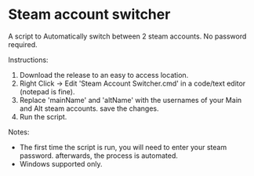 # Steam account switcher
A script to Automatically switch between 2 steam accounts. No password required.

Instructions:
1. Download the release to an easy to access location.
2. Right Click -> Edit 'Steam Account Switcher.cmd' in a code/text editor (notepad is fine).
3. Replace 'mainName' and 'altName' with the usernames of your Main and Alt steam accounts. save the changes.
3. Run the script. 

Notes: 
- The first time the script is run, you will need to enter your steam password. afterwards, the process is automated.
- Windows supported only.
